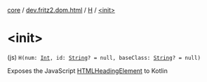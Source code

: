 [core](../../index.md) / [dev.fritz2.dom.html](../index.md) / [H](index.md) / [&lt;init&gt;](./-init-.md)

# &lt;init&gt;

(js) `H(num: `[`Int`](https://kotlinlang.org/api/latest/jvm/stdlib/kotlin/-int/index.html)`, id: `[`String`](https://kotlinlang.org/api/latest/jvm/stdlib/kotlin/-string/index.html)`? = null, baseClass: `[`String`](https://kotlinlang.org/api/latest/jvm/stdlib/kotlin/-string/index.html)`? = null)`

Exposes the JavaScript [HTMLHeadingElement](https://developer.mozilla.org/en/docs/Web/API/HTMLHeadingElement) to Kotlin

